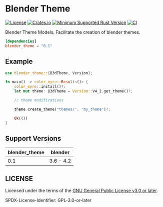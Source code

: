 # Blender Theme

[![License](https://img.shields.io/badge/license-GPL--3.0--or--later-blue.svg)](https://github.com/ameknite/blender_theme?tab=readme-ov-file#license)
[![Crates.io](https://img.shields.io/crates/v/blender_theme.svg)](https://crates.io/crates/blender_theme)
[![Minimum Supported Rust Version](https://img.shields.io/badge/MSRV-1.65.0+-red.svg)](./Cargo.toml#L8)
[![CI](https://github.com/ameknite/blender_theme/actions/workflows/ci.yaml/badge.svg)](https://github.com/ameknite/blender_theme/actions/workflows/ci.yaml)

Blender Theme Models.
Facilitate the creation of blender themes.

```toml
[dependencies]
blender_theme = "0.1"
```

## Example

```rust
use blender_theme::{B3dTheme, Version};

fn main() -> color_eyre::Result<()> {
    color_eyre::install()?;
    let mut theme: B3dTheme = Version::V4_2.get_theme()?;

    // theme modifications

    theme.create_theme("themes/", "my_theme")?;

    Ok(())
}

```

## Support Versions

| blender_theme | blender   |
| ------------- | --------- |
| 0.1           | 3.6 - 4.2 |

## LICENSE

Licensed under the terms of the [GNU General Public License v3.0 or later](LICENSE-GPL-3.0-or-later).

SPDX-License-Identifier: GPL-3.0-or-later
